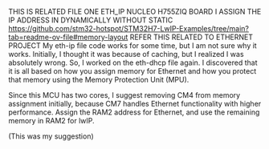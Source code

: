 THIS IS RELATED FILE ONE ETH_IP NUCLEO H755ZIQ BOARD I
ASSIGN THE IP ADDRESS IN DYNAMICALLY WITHOUT STATIC
https://github.com/stm32-hotspot/STM32H7-LwIP-Examples/tree/main?tab=readme-ov-file#memory-layout  REFER THIS RELATED TO ETHERNET PROJECT 
My eth-ip file code works for some time, but I am not sure why it works. Initially, I thought it was because of caching, but I realized I was absolutely wrong. So, I worked on the eth-dhcp file again. I discovered that it is all based on how you assign memory for Ethernet and how you protect that memory using the Memory Protection Unit (MPU).

Since this MCU has two cores, I suggest removing CM4 from memory assignment initially, because CM7 handles Ethernet functionality with higher performance. Assign the RAM2 address for Ethernet, and use the remaining memory in RAM2 for lwIP.

(This was my suggestion) 

